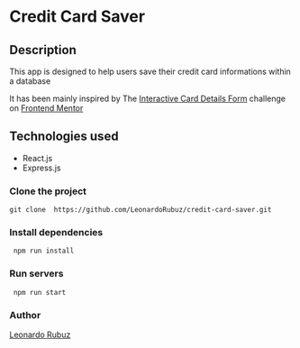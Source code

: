 # Credit Card Saver

##  Description

This app  is designed to help users save their credit card informations within a database

 It has been mainly inspired by The [Interactive Card Details Form](https://www.frontendmentor.io/challenges/interactive-card-details-form-XpS8cKZDWw) challenge on [Frontend Mentor](https://www.frontendmentor.com)

## Technologies used

- React.js
- Express.js

### Clone the project
``git clone  https://github.com/LeonardoRubuz/credit-card-saver.git``

### Install dependencies
`` npm run install`` 

### Run servers 
`` npm run start`` 


### Author
[Leonardo Rubuz](https://www.github.com/LeonardoRubuz)